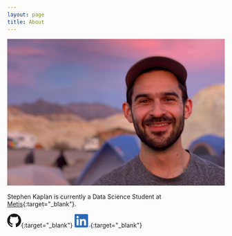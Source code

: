 ```yaml
---
layout: page
title: About
---
```



![Stephen Photo](images/stephen_photo.png)


Stephen Kaplan is currently a Data Science Student at [Metis](https://www.thisismetis.com/){:target="_blank"}.


[![Github](images/github_logo.png)](https://github.com/stephenjkaplan){:target="_blank"}
[![Github](images/linkedin_logo.png)](https://www.linkedin.com/in/kaplanstephen/){:target="_blank"}